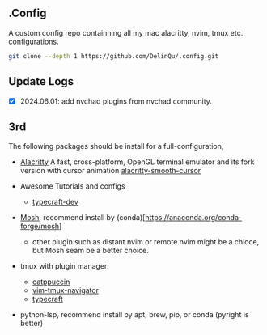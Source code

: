 ## .Config
A custom config repo containning all my mac alacritty, nvim, tmux etc. configurations.

```bash
git clone --depth 1 https://github.com/DelinQu/.config.git
```

## Update Logs
- [x] 2024.06.01: add nvchad plugins from nvchad community.

## 3rd 
The following packages should be install for a full-configuration, 

* [Alacritty](https://github.com/alacritty/alacritty) A fast, cross-platform, OpenGL terminal emulator and its fork version with cursor animation [alacritty-smooth-cursor](https://github.com/GregTheMadMonk/alacritty-smooth-cursor)
* Awesome Tutorials and configs
    * [typecraft-dev](https://github.com/typecraft-dev/dotfiles)

* [Mosh](https://github.com/mobile-shell/mosh), recommend install by (conda)[https://anaconda.org/conda-forge/mosh]
    * other plugin such as distant.nvim or remote.nvim might be a chioce, but Mosh seam be a better choice.

* tmux with plugin manager:
    * [catppuccin](https://github.com/catppuccin/tmux)
    * [vim-tmux-navigator](https://github.com/christoomey/vim-tmux-navigator)
    * [typecraft](https://www.youtube.com/watch?v=niuOc02Rvrc)

- python-lsp, recommend install by apt, brew, pip, or conda (pyright is better)

